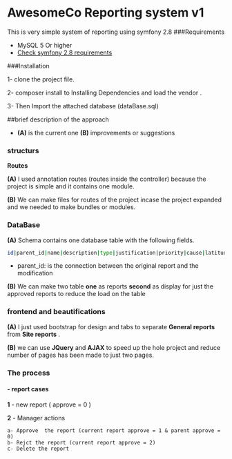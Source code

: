 # AwesomeCo Reporting system v1

This is very simple system of reporting  using symfony 2.8 
###Requirements

* MySQL 5 Or higher
* [Check symfony 2.8 requirements](https://symfony.com/doc/2.8/reference/requirements.html)

###Installation

1- clone the project file.

2- composer install to Installing Dependencies and load the vendor .

3- Then Import the attached database (dataBase.sql)

##brief description of the approach 

- **(A)** is the current one **(B)** improvements or suggestions

### structurs


 
 **Routes**
 
  
  
 **(A)** I used annotation routes (routes inside the controller) because the project is simple and it contains one module.
 
 **(B)** We can make files for routes of the project incase the project expanded and we needed to make bundles or modules.



### DataBase 

**(A)** Schema contains one database table with the following fields.

```bash
id|parent_id|name|description|type|justification|priority|cause|latitude|longitude|approved|created_at|updated_at.
```
- parent_id: is the connection between the original report and the modification

**(B)** We can make two table **one** as reports **second** as display for just the approved reports to reduce the load on the table 

### frontend and beautifications

**(A)** I just used bootstrap for design and tabs to separate **General reports** from **Site reports** .

**(B)** we can use **JQuery** and **AJAX** to speed up the hole project and reduce number of pages has been made to just two pages.



### The process
 
 #### - report cases
**1** - new report ( approve = 0 )

**2** - Manager actions 
  
    a- Approve  the report (current report approve = 1 & parent approve = 0) 
    b- Rejct the report (current report approve = 2)
    c- Delete the report 
    
